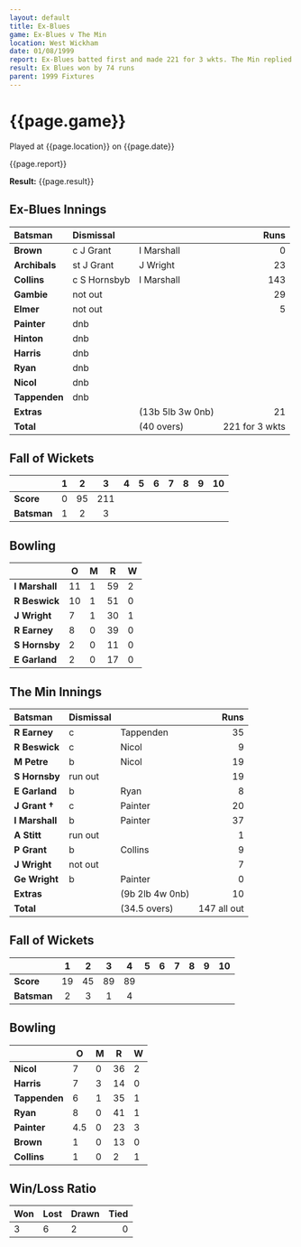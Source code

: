 ```yaml
---
layout: default
title: Ex-Blues
game: Ex-Blues v The Min
location: West Wickham
date: 01/08/1999
report: Ex-Blues batted first and made 221 for 3 wkts. The Min replied with 147 all out
result: Ex Blues won by 74 runs
parent: 1999 Fixtures
---
```


# {{page.game}}

Played at {{page.location}} on {{page.date}}

{{page.report}}

**Result:** {{page.result}}


## Ex-Blues Innings

| Batsman | Dismissal |  | Runs |
|:---|:---|---|---:|
| **Brown** | c J Grant | I Marshall | 0 |
| **Archibals** | st J Grant | J Wright | 23 |
| **Collins** | c S Hornsbyb | I Marshall | 143 |
| **Gambie** | not out |  | 29 |
| **Elmer** | not out |  | 5 |
| **Painter** | dnb |  |  |
| **Hinton** | dnb |  |  |
| **Harris** | dnb |  |  |
| **Ryan** | dnb |  |  |
| **Nicol** | dnb |  |  |
| **Tappenden** | dnb |  |  |
| **Extras** | | (13b 5lb 3w 0nb) | 21 |
| **Total** | | (40 overs) | 221 for 3 wkts |

## Fall of Wickets

| | 1 | 2 | 3 | 4 | 5 | 6 | 7 | 8 | 9 | 10 |
|---|:---:|:---:|:---:|:---:|:---:|:---:|:---:|:---:|:---:|:---:|
| **Score** | 0 | 95 | 211 |  |  |  |  |  |  |  |
| **Batsman** | 1 | 2 | 3 |  |  |  |  |  |  |  |

## Bowling

| | O | M | R | W |
|---|---|---|---|---|
| **I Marshall** | 11 | 1 | 59 | 2 |
| **R Beswick** | 10 | 1 | 51 | 0 |
| **J Wright** | 7 | 1 | 30 | 1 |
| **R Earney** | 8 | 0 | 39 | 0 |
| **S Hornsby** | 2 | 0 | 11 | 0 |
| **E Garland** | 2 | 0 | 17 | 0 |

## The Min Innings

| Batsman | Dismissal |  | Runs |
|:---|:---|---|---:|
| **R Earney** | c | Tappenden | 35 |
| **R Beswick** | c | Nicol | 9 |
| **M Petre** | b | Nicol | 19 |
| **S Hornsby** | run out |  | 19 |
| **E Garland** | b | Ryan | 8 |
| **J Grant &#8224;** | c | Painter | 20 |
| **I Marshall** | b | Painter | 37 |
| **A Stitt** | run out |  | 1 |
| **P Grant** | b | Collins | 9 |
| **J Wright** | not out |  | 7 |
| **Ge Wright** | b | Painter | 0 |
| **Extras** | | (9b 2lb 4w 0nb) | 10 |
| **Total** | | (34.5 overs) | 147 all out |

## Fall of Wickets

| | 1 | 2 | 3 | 4 | 5 | 6 | 7 | 8 | 9 | 10 |
|---|:---:|:---:|:---:|:---:|:---:|:---:|:---:|:---:|:---:|:---:|
| **Score** | 19 | 45 | 89 | 89 |  |  |  |  |  |  |
| **Batsman** | 2 | 3 | 1 | 4 |  |  |  |  |  |  |

## Bowling

| | O | M | R | W |
|---|---|---|---|---|
| **Nicol** | 7 | 0 | 36 | 2 |
| **Harris** | 7 | 3 | 14 | 0 |
| **Tappenden** | 6 | 1 | 35 | 1 |
| **Ryan** | 8 | 0 | 41 | 1 |
| **Painter** | 4.5 | 0 | 23 | 3 |
| **Brown** | 1 | 0 | 13 | 0 |
| **Collins** | 1 | 0 | 2 | 1 |

## Win/Loss Ratio

| Won | Lost | Drawn | Tied |
|:---|:---|:---|---:|
| 3 | 6 | 2 | 0 |